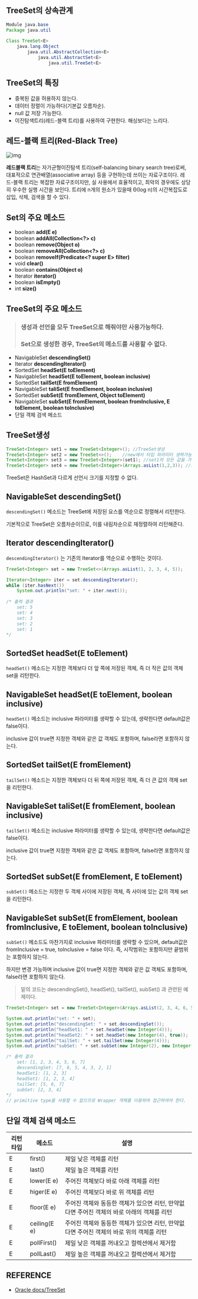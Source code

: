 ## TreeSet의 상속관계

```java
Module java.base
Package java.util
  
Class TreeSet<E>
	java.lang.Object
		java.util.AbstractCollection<E>
			java.util.AbstractSet<E>
				java.util.TreeSet<E>
```



## TreeSet의 특징

- 중복된 값을 허용하지 않는다.
- 데이터 정렬이 가능하다(기본값 오름차순).
- null 값 저장 가능한다.
- 이진탐색트리(레드-블랙 트리)를 사용하여 구현한다. 해싱보다는 느리다.



## 레드-블랙 트리(Red-Black Tree)

![img](https://blog.kakaocdn.net/dn/czb0Rs/btqEt6tVogn/KpmfrL9PfiNK9ioz0WkRq1/img.png)

**레드블랙 트리**는 자가균형이진탐색 트리(self-balancing binary search tree)로써, 대표적으로 연관배열(associative array) 등을 구현하는데 쓰이는 자료구조이다. 레드-블랙 트리는 복잡한 자료구조이지만, 실 사용에서 효율적이고, 최악의 경우에도 상당히 우수한 실행 시간을 보인다. 트리에 n개의 원소가 있을때 Θ(log n)의 시간복잡도로 삽입, 삭제, 검색을 할 수 있다.



## Set의 주요 메소드

- boolean **add(E e)**
- boolean **addAll(Collection<?> c)**
- boolean **remove(Object o)**
- boolean **removeAll(Collection<?> c)**
- boolean **removeIf(Predicate<? super E> filter)**
- void **clear()**
- boolean **contains(Object o)**
- Iterator<E> **iterator()**
- boolean **isEmpty()**
- int **size()**



## TreeSet의 주요 메소드

> ### 생성과 선언을 모두 TreeSet으로 해줘야만 사용가능하다.
>
> ### Set으로 생성한 경우, TreeSet의 메소드를 사용할 수 없다.

- NavigableSet<E> **descendingSet()**
- Iterator<E> **descendingIterator()**
- SortedSet<E> **headSet(E toElement)**
- NavigableSet<E> **headSet(E toElement, boolean inclusive)**
- SortedSet<E> **tailSet(E fromElement)**
- NavigableSet<E> **taliSet(E fromElement, boolean inclusive)**
- SortedSet<E> **subSet(E fromElement, Object toElement)**
- NavigableSet<E> **subSet(E fromElement, boolean fromInclusive, E toElement, boolean toInclusive)**
- 단일 객체 검색 메소드



## TreeSet생성

```java
TreeSet<Integer> set1 = new TreeSet<Integer>();	//TreeSet생성
TreeSet<Integer> set2 = new TreeSet<>();	//new에서 타입 파라미터 생략가능
TreeSet<Integer> set3 = new TreeSet<Integer>(set1);	//set1의 모든 값을 가진 TreeSet생성
TreeSet<Integer> set4 = new TreeSet<Integer>(Arrays.asList(1,2,3));	//초기값 지정
```

TreeSet은 HashSet과 다르게 선언시 크기를 지정할 수 없다.



## NavigableSet<E> **descendingSet()**

`descendingSet()` 메소드는 TreeSet에 저장된 요스를 역순으로 정렬해서 리턴한다.

기본적으로 TreeSet은 오름차순이므로, 이를 내림차순으로 재정렬하여 리턴해준다.



## Iterator<E> descendingIterator()

`descendingIterator()` 는 기존의 Iterator를 역순으로 수행하는 것이다.

```java
TreeSet<Integer> set = new TreeSet<>(Arrays.asList(1, 2, 3, 4, 5));

Iterator<Integer> iter = set.descendingIterator();
while (iter.hasNext())
	System.out.println("set: " + iter.next());
	
/* 출력 결과
	set: 5
	set: 4
	set: 3
	set: 2
	set: 1
*/
```



## SortedSet<E> **headSet(E toElement)**

`headSet()` 메소드는 지정한 객체보다 더 앞 쪽에 저장된 객체, 즉 더 작은 값의 객체 set을 리턴한다.



## NavigableSet<E> **headSet(E toElement, boolean inclusive)**

`headSet()` 메소드는 inclusive 파라미터를 생략할 수 있는데, 생략한다면 default값은 false이다.

inclusive 값이 true면 지정한 객체와 같은 값 객체도 포함하며, false라면 포함하지 않는다.



## SortedSet<E> **tailSet(E fromElement)**

`tailSet()` 메소드는 지정한 객체보다 더 뒤 쪽에 저장된 객체, 즉 더 큰 값의 객체 set을 리턴한다.



## NavigableSet<E> **taliSet(E fromElement, boolean inclusive)**

`tailSet()` 메소드는 inclusive 파라미터를 생략할 수 있는데, 생략한다면 default값은 false이다.

inclusive 값이 true면 지정한 객체와 같은 값 객체도 포함하며, false라면 포함하지 않는다.



## SortedSet<E> **subSet(E fromElement, E toElement)**

`subSet()` 메소드는 지정한 두 객체 사이에 저장된 객체, 즉 사이에 있는 값의 객체 set을 리턴한다.



## NavigableSet<E> **subSet(E fromElement, boolean fromInclusive, E toElement, boolean toInclusive)**

`subSet()` 메소드도 마찬가지로 inclusive 파라미터를 생략할 수 있으며, default값은 fromInclusive = true, toInclusive = false 이다. 즉, 시작범위는 포함하지만 끝범위는 포함하지 않는다.

하지만 변경 가능하며 inclusive 값이 true면 지정한 객체와 같은 값 객체도 포함하며, false라면 포함하지 않는다.

> 밑의 코드는 descendingSet(), headSet(), tailSet(), subSet() 과 관련된 예제이다.

```java
TreeSet<Integer> set = new TreeSet<Integer>(Arrays.asList(2, 3, 4, 6, 5, 7, 1));

System.out.println("set: " + set);
System.out.println("descendingSet: " + set.descendingSet());
System.out.println("headSet1: " + set.headSet(new Integer(4)));
System.out.println("headSet2: " + set.headSet(new Integer(4), true));
System.out.println("tailSet: " + set.tailSet(new Integer(4)));
System.out.println("subSet: " + set.subSet(new Integer(2), new Integer(5)));

/* 출력 결과
	set: [1, 2, 3, 4, 5, 6, 7]
	descendingSet: [7, 6, 5, 4, 3, 2, 1]
	headSet1: [1, 2, 3]
	headSet1: [1, 2, 3, 4]
	tailSet: [5, 6, 7]
	subSet: [2, 3, 4]
*/
// primitive type을 사용할 수 없으므로 Wrapper 객체를 이용하여 접근하여야 한다.
```



## 단일 객체 검색 메소드

| 리턴 타입 | 메소드       | 설명                                                         |
| --------- | ------------ | ------------------------------------------------------------ |
| E         | first()      | 제일 낮은 객체를 리턴                                        |
| E         | last()       | 제일 높은 객체를 리턴                                        |
| E         | lower(E e)   | 주어진 객체보다 바로 아래 객체를 리턴                        |
| E         | higer(E e)   | 주어진 객체보다 바로 위 객체를 리턴                          |
| E         | floor(E e)   | 주어진 객체와 동등한 객체가 있으면 리턴, 만약없다면 주어진 객체의 바로 아래의 객체를 리턴 |
| E         | ceiling(E e) | 주어진 객체와 동등한 객체가 있으면 리턴, 만약없다면 주어진 객체의 바로 위의 객체를 리턴 |
| E         | pollFirst()  | 제일 낮은 객체를 꺼내오고 컬렉션에서 제거함                  |
| E         | pollLast()   | 제일 높은 객체를 꺼내오고 컬렉션에서 제거함                  |



## REFERENCE

- [Oracle docs/TreeSet](https://docs.oracle.com/en/java/javase/11/docs/api/java.base/java/util/TreeSet.html#)

